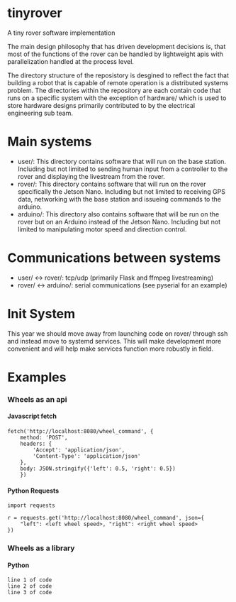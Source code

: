 # tinyrover
A tiny rover software implementation

The main design philosophy that has driven development decisions is, that most of the functions of the rover can be handled by lightweight apis with parallelization handled at the process level.

The directory structure of the reposistory is desgined to reflect the fact that building a robot that is capable of remote operation is a distributed systems problem. The directories within the repository are each contain code that runs on a specific system with the exception of hardware/ which is used to store hardware designs primarily contributed to by the electrical engineering sub team.

# Main systems
- user/: This directory contains software that will run on the base station. Including but not limited to sending human input from a controller to the rover and displaying the livestream from the rover.
- rover/: This directory contains software that will run on the rover specifically the Jetson Nano. Including but not limited to receiving GPS data, networking with the base station and issueing commands to the arduino.
- arduino/: This directory also contains software that will be run on the rover but on an Arduino instead of the Jetson Nano. Including but not limited to manipulating motor speed and direction control.

# Communications between systems
- user/ <-> rover/: tcp/udp (primarily Flask and ffmpeg livestreaming)
- rover/ <-> arduino/: serial communications (see pyserial for an example)

# Init System
This year we should move away from launching code on rover/ through ssh and instead move to systemd services. This will make development more convenient and will help make services function more robustly in field.

# Examples
### Wheels as an api
#### Javascript fetch
	fetch('http://localhost:8080/wheel_command', {
		method: 'POST',
		headers: {
			'Accept': 'application/json',
			'Content-Type': 'application/json'
		},
		body: JSON.stringify({'left': 0.5, 'right': 0.5})
		})

#### Python Requests
	import requests

	r = requests.get('http://localhost:8080/wheel_command', json={
		"left": <left wheel speed>, "right": <right wheel speed>
	})

### Wheels as a library
#### Python
    line 1 of code
    line 2 of code
    line 3 of code
